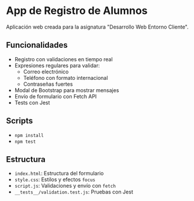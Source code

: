 # App de Registro de Alumnos

Aplicación web creada para la asignatura "Desarrollo Web Entorno Cliente".

## Funcionalidades

- Registro con validaciones en tiempo real
- Expresiones regulares para validar:
  - Correo electrónico
  - Teléfono con formato internacional
  - Contraseñas fuertes
- Modal de Bootstrap para mostrar mensajes
- Envío de formulario con Fetch API
- Tests con Jest

## Scripts

- `npm install`
- `npm test`

## Estructura

- `index.html`: Estructura del formulario
- `style.css`: Estilos y efectos `focus`
- `script.js`: Validaciones y envío con `fetch`
- `__tests__/validation.test.js`: Pruebas con Jest
